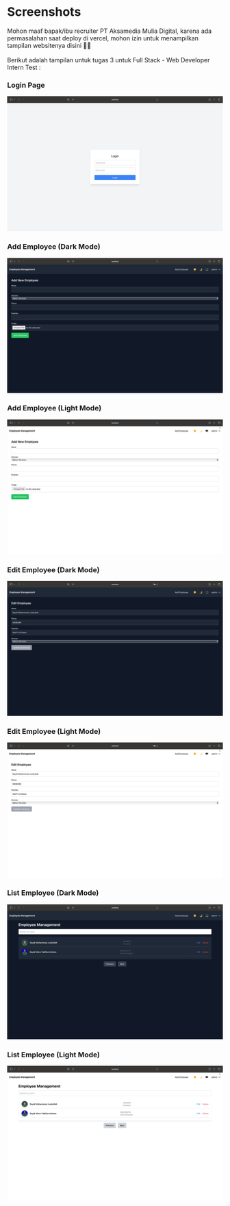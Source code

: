 # Screenshots

Mohon maaf bapak/ibu recruiter PT Aksamedia Mulia Digital, karena ada permasalahan saat deploy di vercel, mohon izin untuk menampilkan tampilan websitenya disini 🙏😁 <br><br>
Berikut adalah tampilan untuk tugas 3 untuk Full Stack - Web Developer Intern Test :

### Login Page
![Login Page](ss/login.png)

### Add Employee (Dark Mode)
![Add Employee Dark](ss/add-dark.png)

### Add Employee (Light Mode)
![Add Employee Light](ss/add-light.png)

### Edit Employee (Dark Mode)
![Edit Employee Dark](ss/edit-dark.png)

### Edit Employee (Light Mode)
![Edit Employee Light](ss/edit-light.png)

### List Employee (Dark Mode)
![List Employee Dark](ss/list-dark.png)

### List Employee (Light Mode)
![List Employee Light](ss/list-light.png)

